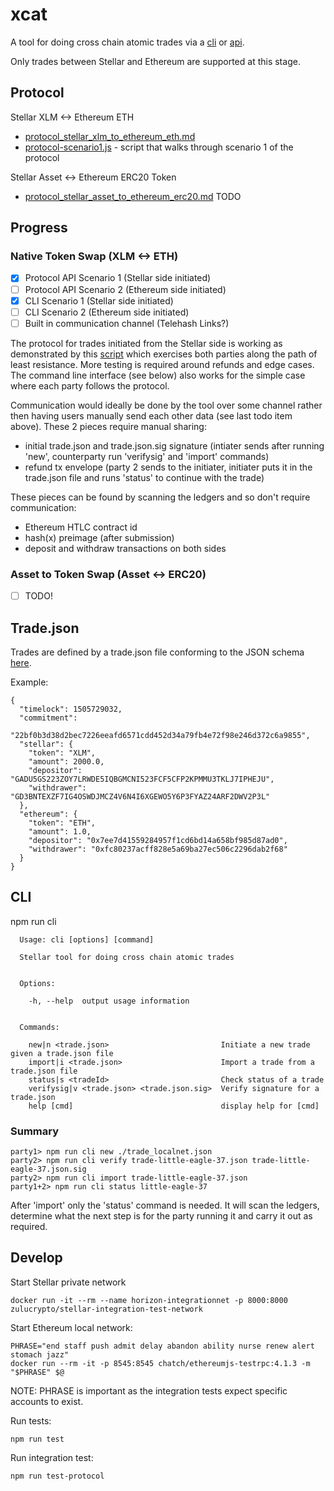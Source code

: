 # xcat
A tool for doing cross chain atomic trades via a [cli](src/cli) or [api](src/protocol.js).

Only trades between Stellar and Ethereum are supported at this stage.

## Protocol

Stellar XLM <-> Ethereum ETH
 * [protocol_stellar_xlm_to_ethereum_eth.md](docs/protocol_stellar_xlm_to_ethereum_eth.md)
 * [protocol-scenario1.js](integration-test/protocol-scenario1.js) - script that walks through scenario 1 of the protocol
 
Stellar Asset <-> Ethereum ERC20 Token
 * [protocol_stellar_asset_to_ethereum_erc20.md](docs/protocol_stellar_asset_to_ethereum_erc20.md) TODO

## Progress

### Native Token Swap (XLM <-> ETH)
- [x] Protocol API Scenario 1 (Stellar side initiated)
- [ ] Protocol API Scenario 2 (Ethereum side initiated)
- [x] CLI Scenario 1 (Stellar side initiated)
- [ ] CLI Scenario 2 (Ethereum side initiated)
- [ ] Built in communication channel (Telehash Links?)

The protocol for trades initiated from the Stellar side is working as demonstrated by this [script](integration-test/protocol-scenario1.js) which exercises both parties along the path of least resistance. More testing is required around refunds and edge cases. The command line interface (see below) also works for the simple case where each party follows the protocol.

Communication would ideally be done by the tool over some channel rather then having users manually send each other data (see last todo item above). These 2 pieces require manual sharing:
 * initial trade.json and trade.json.sig signature (intiater sends after running 'new', counterparty run 'verifysig' and 'import' commands)
 * refund tx envelope (party 2 sends to the initiater, initiater puts it in the trade.json file and runs 'status' to continue with the trade)

These pieces can be found by scanning the ledgers and so don't require communication:
 * Ethereum HTLC contract id
 * hash(x) preimage (after submission)
 * deposit and withdraw transactions on both sides

### Asset to Token Swap (Asset <-> ERC20)
- [ ] TODO!

## Trade.json

Trades are defined by a trade.json file conforming to the JSON schema [here](src/schema/trade.json).

Example:
```
{
  "timelock": 1505729032,
  "commitment":
    "22bf0b3d38d2bec7226eeafd6571cdd452d34a79fb4e72f98e246d372c6a9855",
  "stellar": {
    "token": "XLM",
    "amount": 2000.0,
    "depositor": "GADU5GS223ZOY7LRWDE5IQBGMCNI523FCF5CFP2KPMMU3TKLJ7IPHEJU",
    "withdrawer": "GD3BNTEXZF7IG4OSWDJMCZ4V6N4I6XGEWO5Y6P3FYAZ24ARF2DWV2P3L"
  },
  "ethereum": {
    "token": "ETH",
    "amount": 1.0,
    "depositor": "0x7ee7d41559284957f1cd6bd14a658bf985d87ad0",
    "withdrawer": "0xfc80237acff828e5a69ba27ec506c2296dab2f68"
  }
}
```

## CLI
 
npm run cli
 
```
  Usage: cli [options] [command]

  Stellar tool for doing cross chain atomic trades


  Options:

    -h, --help  output usage information


  Commands:

    new|n <trade.json>                         Initiate a new trade given a trade.json file
    import|i <trade.json>                      Import a trade from a trade.json file
    status|s <tradeId>                         Check status of a trade
    verifysig|v <trade.json> <trade.json.sig>  Verify signature for a trade.json
    help [cmd]                                 display help for [cmd]
```

### Summary

```
party1> npm run cli new ./trade_localnet.json
party2> npm run cli verify trade-little-eagle-37.json trade-little-eagle-37.json.sig
party2> npm run cli import trade-little-eagle-37.json
party1+2> npm run cli status little-eagle-37
```
After 'import' only the 'status' command is needed. It will scan the ledgers, determine what the next step is for the party running it and carry it out as required.

## Develop

Start Stellar private network
```
docker run -it --rm --name horizon-integrationnet -p 8000:8000 zulucrypto/stellar-integration-test-network
```

Start Ethereum local network:
```
PHRASE="end staff push admit delay abandon ability nurse renew alert stomach jazz"
docker run --rm -it -p 8545:8545 chatch/ethereumjs-testrpc:4.1.3 -m "$PHRASE" $@
```
NOTE: PHRASE is important as the integration tests expect specific accounts to exist.

Run tests:
```
npm run test
```

Run integration test:
```
npm run test-protocol
```

